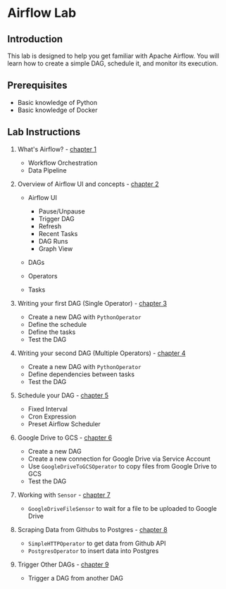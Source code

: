 # Airflow Lab

## Introduction

This lab is designed to help you get familiar with Apache Airflow. You will learn how to create a simple DAG, schedule it, and monitor its execution.

## Prerequisites

- Basic knowledge of Python
- Basic knowledge of Docker

## Lab Instructions

1. What's Airflow? - [chapter 1](docs/chapter-01/README.md)

   - Workflow Orchestration
   - Data Pipeline

2. Overview of Airflow UI and concepts  - [chapter 2](docs/chapter-02/README.md)

   - Airflow UI

      - Pause/Unpause
      - Trigger DAG
      - Refresh
      - Recent Tasks
      - DAG Runs
      - Graph View

   - DAGs
   - Operators
   - Tasks

3. Writing your first DAG (Single Operator) - [chapter 3](docs/chapter-03/README.md)

   - Create a new DAG with `PythonOperator`
   - Define the schedule
   - Define the tasks
   - Test the DAG

4. Writing your second DAG (Multiple Operators) - [chapter 4](docs/chapter-04/README.md)

   - Create a new DAG with `PythonOperator`
   - Define dependencies between tasks
   - Test the DAG

5. Schedule your DAG - [chapter 5](docs/chapter-05/README.md)
   - Fixed Interval
   - Cron Expression
   - Preset Airflow Scheduler
6. Google Drive to GCS - [chapter 6](docs/chapter-06/README.md)

   - Create a new DAG
   - Create a new connection for Google Drive via Service Account
   - Use `GoogleDriveToGCSOperator` to copy files from Google Drive to GCS
   - Test the DAG

7. Working with `Sensor` - [chapter 7](docs/chapter-07/README.md)

   - `GoogleDriveFileSensor` to wait for a file to be uploaded to Google Drive

8. Scraping Data from Githubs to Postgres - [chapter 8](docs/chapter-08/README.md)

   - `SimpleHTTPOperator` to get data from Github API
   - `PostgresOperator` to insert data into Postgres
9. Trigger Other DAGs - [chapter 9](docs/chapter-09/README.md)
   - Trigger a DAG from another DAG